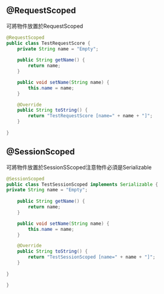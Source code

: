 ## @RequestScoped
可將物件放置於RequestScoped
```java
@RequestScoped
public class TestRequestScore {
	private String name = "Empty";
	
	public String getName() {
		return name;
	}

	public void setName(String name) {
		this.name = name;
	}

	@Override
	public String toString() {
		return "TestRequestScore [name=" + name + "]";
	}
	
}
```
## @SessionScoped
可將物件放置於SessionSScoped注意物件必須是Serializable
```java
@SessionScoped
public class TestSessionScoped implements Serializable {
private String name = "Empty";
	
	public String getName() {
		return name;
	}

	public void setName(String name) {
		this.name = name;
	}

	@Override
	public String toString() {
		return "TestSessionScoped [name=" + name + "]";
	}
	
}

}
```

